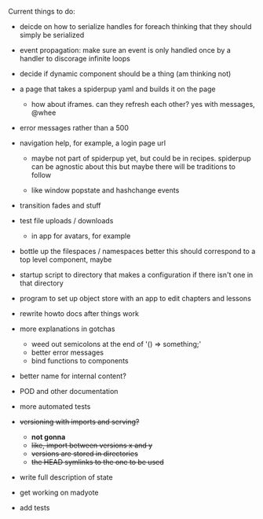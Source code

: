 Current things to do:

* deicde on how to serialize handles for foreach
  thinking that they should simply be serialized

* event propagation: make sure an event is only
  handled once by a handler to discorage infinite loops

* decide if dynamic component should be a thing
   (am thinking not)

* a page that takes a spiderpup yaml and builds it on the page
  - how about iframes. can they refresh each other?
    yes with messages, @whee

* error messages rather than a 500

* navigation help, for example, a login page url
    - maybe not part of spiderpup yet, but could be in 
      recipes. spiderpup can be agnostic about this
      but maybe there will be traditions to follow
      
    - like window popstate and hashchange events
      
* transition fades and stuff
      
* test file uploads / downloads
    - in app for avatars, for example

* bottle up the filespaces / namespaces better
   this should correspond to a top level component, maybe

* startup script to directory that makes a configuration
  if there isn't one in that directory

* program to set up object store with an app to edit
  chapters and lessons

* rewrite howto docs after things work

* more explanations in gotchas
  - weed out semicolons at the end of '() => something;'
  - better error messages
  - bind functions to components

* better name for internal content?

* POD and other documentation

* more automated tests

* ~~versioning with imports and serving?~~
  - **not gonna**
  - ~~like, import between versions x and y~~
  - ~~versions are stored in directories~~
  - ~~the HEAD symlinks to the one to be used~~

* write full description of state

* get working on madyote

* add tests

